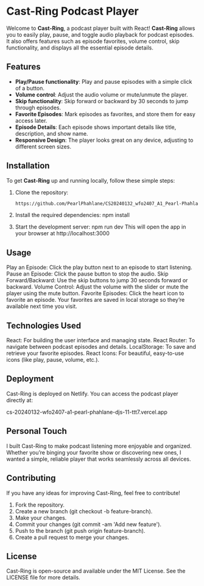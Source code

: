 # Cast-Ring Podcast Player

Welcome to **Cast-Ring**, a podcast player built with React! **Cast-Ring** allows you to easily play, pause, and toggle audio playback for podcast episodes. It also offers features such as episode favorites, volume control, skip functionality, and displays all the essential episode details.

## Features

- **Play/Pause functionality**: Play and pause episodes with a simple click of a button.
- **Volume control**: Adjust the audio volume or mute/unmute the player.
- **Skip functionality**: Skip forward or backward by 30 seconds to jump through episodes.
- **Favorite Episodes**: Mark episodes as favorites, and store them for easy access later.
- **Episode Details**: Each episode shows important details like title, description, and show name.
- **Responsive Design**: The player looks great on any device, adjusting to different screen sizes.

## Installation

To get **Cast-Ring** up and running locally, follow these simple steps:

1. Clone the repository:
   ```bash
   https://github.com/PearlPhahlane/CS20240132_wfo2407_A1_Pearl-Phahlane_DJS11.git

2. Install the required dependencies:
	npm install

3. Start the development server:
	npm run dev
	This will open the app in your browser at http://localhost:3000

## Usage

Play an Episode: Click the play button next to an episode to start listening.
Pause an Episode: Click the pause button to stop the audio.
Skip Forward/Backward: Use the skip buttons to jump 30 seconds forward or backward.
Volume Control: Adjust the volume with the slider or mute the player using the mute button.
Favorite Episodes: Click the heart icon to favorite an episode. Your favorites are saved in local storage so they’re available next time you visit.

## Technologies Used

React: For building the user interface and managing state.
React Router: To navigate between podcast episodes and details.
LocalStorage: To save and retrieve your favorite episodes.
React Icons: For beautiful, easy-to-use icons (like play, pause, volume, etc.).

## Deployment
Cast-Ring is deployed on Netlify. You can access the podcast player directly at:

cs-20240132-wfo2407-a1-pearl-phahlane-djs-11-ttt7.vercel.app


## Personal Touch
I built Cast-Ring to make podcast listening more enjoyable and organized. Whether you’re binging your favorite show or discovering new ones, I wanted a simple, reliable player that works seamlessly across all devices.

## Contributing
If you have any ideas for improving Cast-Ring, feel free to contribute!

1. Fork the repository.
2. Create a new branch (git checkout -b feature-branch).
3. Make your changes.
4. Commit your changes (git commit -am 'Add new feature').
5. Push to the branch (git push origin feature-branch).
6. Create a pull request to merge your changes.


## License
Cast-Ring is open-source and available under the MIT License. See the LICENSE file for more details.
